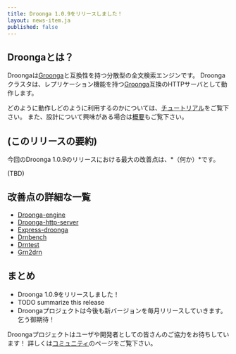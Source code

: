 ```yaml
---
title: Droonga 1.0.9をリリースしました！
layout: news-item.ja
published: false
---
```


## Droongaとは？

Droongaは[Groonga][groonga]と互換性を持つ分散型の全文検索エンジンです。
Droongaクラスタは、レプリケーション機能を持つ[Groonga][groonga]互換のHTTPサーバとして動作します。

どのように動作しどのように利用するのかについては、[チュートリアル][tutorial]をご覧下さい。
また、設計について興味がある場合は[概要][overview]もご覧下さい。

## (このリリースの要約)

今回のDroonga 1.0.9のリリースにおける最大の改善点は、*（何か）*です。

(TBD)

## 改善点の詳細な一覧

 * [Droonga-engine ][droonga-engine]
 * [Droonga-http-server ][droonga-http-server]
 * [Express-droonga ][express-droonga]
 * [Drnbench ][drnbench]
 * [Drntest ][drntest]
 * [Grn2drn ][grn2drn]

## まとめ

 * Droonga 1.0.9をリリースしました！
 * TODO summarize this release
 * Droongaプロジェクトは今後も新バージョンを毎月リリースしていきます。乞う御期待！

Droongaプロジェクトはユーザや開発者としての皆さんのご協力をお待ちしています！
詳しくは[コミュニティ][community]のページをご覧下さい。

  [community]: /ja/community/
  [overview]: /ja/overview/
  [tutorial]: /ja/tutorial/groonga/
  [groonga]: http://groonga.org/
  [droonga-engine]: https://github.com/droonga/droonga-engine
  [droonga-http-server]: https://github.com/droonga/droonga-http-server
  [express-droonga]: https://github.com/droonga/express-droonga
  [drnbench]: https://github.com/droonga/drnbench
  [drntest]: https://github.com/droonga/drntest
  [grn2drn]: https://github.com/droonga/grn2drn
